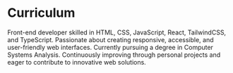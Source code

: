 # Curriculum
Front-end developer skilled in HTML, CSS, JavaScript, React, TailwindCSS, and TypeScript. Passionate about creating responsive, accessible, and user-friendly web interfaces. Currently pursuing a degree in Computer Systems Analysis. Continuously improving through personal projects and eager to contribute to innovative web solutions.
